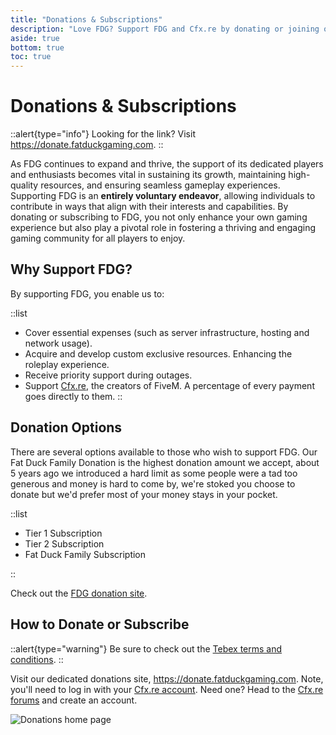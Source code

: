 ```yaml
---
title: "Donations & Subscriptions"
description: "Love FDG? Support FDG and Cfx.re by donating or joining our subscription program, powered by Tebex"
aside: true
bottom: true
toc: true
---
```


# Donations & Subscriptions

::alert{type="info"}
Looking for the link? Visit https://donate.fatduckgaming.com.
::

As FDG continues to expand and thrive, the support of its dedicated players and enthusiasts becomes vital in sustaining its growth, maintaining high-quality resources, and ensuring seamless gameplay experiences. Supporting FDG is an **entirely voluntary endeavor**, allowing individuals to contribute in ways that align with their interests and capabilities. By donating or subscribing to FDG, you not only enhance your own gaming experience but also play a pivotal role in fostering a thriving and engaging gaming community for all players to enjoy.

## Why Support FDG?

By supporting FDG, you enable us to:

::list
- Cover essential expenses (such as server infrastructure, hosting and network usage).
- Acquire and develop custom exclusive resources. Enhancing the roleplay experience.
- Receive priority support during outages.
- Support [Cfx.re](https://cfx.re/), the creators of FiveM. A percentage of every payment goes directly to them.
::

## Donation Options

There are several options available to those who wish to support FDG. Our Fat Duck Family Donation is the highest donation amount we accept, about 5 years ago we introduced a hard limit as some people were a tad too generous and money is hard to come by, we're stoked you choose to donate but we'd prefer most of your money stays in your pocket.

::list
- Tier 1 Subscription
- Tier 2 Subscription
- Fat Duck Family Subscription

::

Check out the [FDG donation site](https://donate.fatduckgaming.com).

## How to Donate or Subscribe

::alert{type="warning"}
Be sure to check out the [Tebex terms and conditions](https://donate.fatduckgaming.com/terms/checkout).
::

Visit our dedicated donations site, https://donate.fatduckgaming.com. Note, you'll need to log in with your [Cfx.re account](https://forum.cfx.re/categories). Need one? Head to the [Cfx.re forums](https://forum.cfx.re/categories) and create an account.

![Donations home page](https://cdn.discordapp.com/attachments/565524491841568832/1123069203805655080/image.png)
